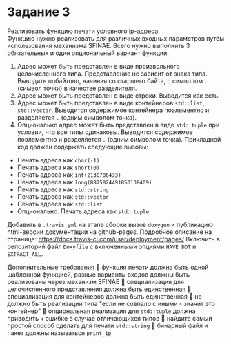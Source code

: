 # Задание 3  

Реализовать функцию печати условного ip-адреса.  
Функцию нужно реализовать для различных входных параметров путём использования механизма 
SFINAE. Всего нужно выполнить 3 обязательных и один опциональный вариант функции. 
1. Адрес может быть представлен в виде произвольного целочисленного типа. Представление 
не зависит от знака типа. Выводить побайтово, начиная со старшего байта, с символом `.` 
(символ точки) в качестве разделителя. 
2. Адрес может быть представлен в виде строки. Выводится как есть. 
3. Адрес  может  быть  представлен  в  виде контейнеров  `std::list`,  `std::vector`.  Выводится 
содержимое контейнера поэлементно и разделяется `.` (одним символом точка). 
4. Опционально адрес может быть представлен в виде `std::tuple` при условии, что все типы 
одинаковы.  Выводится  содержимое  поэлементно  и  разделяется  `.`  (одним  символом 
точка). 
Прикладной код должен содержать следующие вызовы: 
- Печать адреса как `char(-1)` 
- Печать адреса как `short(0)` 
- Печать адреса как `int(2130706433)` 
- Печать адреса как `long(8875824491850138409)` 
- Печать адреса как `std::string` 
- Печать адреса как `std::vector` 
- Печать адреса как `std::list` 
- Опционально. Печать адреса как `std::tuple` 
 
Добавить в `.travis.yml` на этапе сборки вызов `doxygen` и публикацию html-версии документации 
на github-pages. Подробное описание на странице: 
https://docs.travis-ci.com/user/deployment/pages/ 
Включить в репозиторий файл `Doxyfile` с включенными опциями `HAVE_DOT` и `EXTRACT_ALL`. 
 
Дополнительные требования 
 функция печати должна быть одной шаблонной функцией, разные варианты входов 
должны быть реализованы через механизм SFINAE 
 специализация для целочисленного представления должна быть единственная 
 специализация для контейнеров должна быть единственная 
 не должно быть реализации типа "если не совпало с иными - значит это контейнер" 
 опциональная  реализация  для  `std::tuple`  должна  приводить  к  ошибке  в  случае 
отличающихся типов 
 найдите самый простой способ сделать для печати `std::string` 
 бинарный файл и пакет должны называться `print_ip`  
